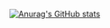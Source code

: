 [![Anurag's GitHub stats](https://github-readme-stats.vercel.app/api?username=neskoi)](https://github.com/neskoi/github-readme-stats)


